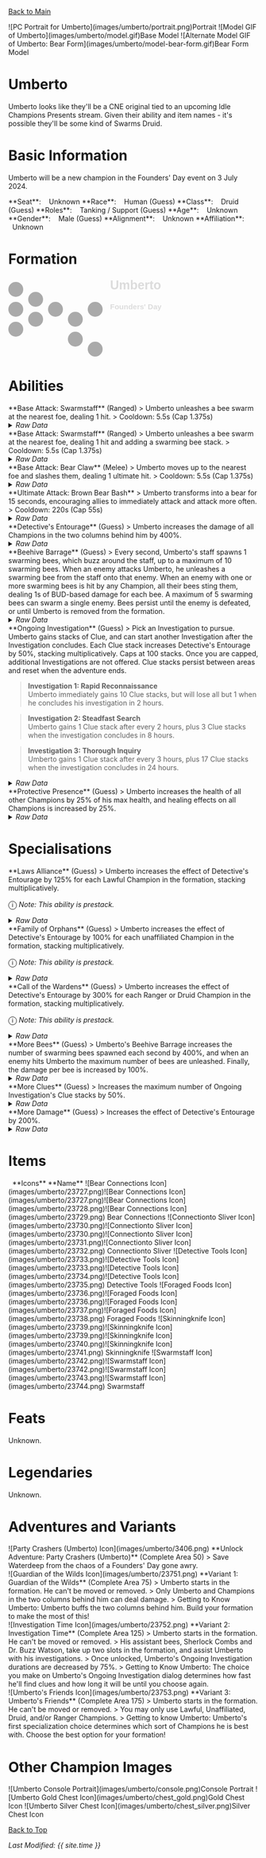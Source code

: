 [Back to Main](index.md)

<span class="championPortraitsRow">
    <span class="championPortraitsImage">
        ![PC Portrait for Umberto](images/umberto/portrait.png)Portrait
    </span>
    <span class="championPortraitsImage">
        ![Model GIF of Umberto](images/umberto/model.gif)Base Model
    </span>
    <span class="championPortraitsImage">
        ![Alternate Model GIF of Umberto: Bear Form](images/umberto/model-bear-form.gif)Bear Form Model
    </span>
</span>

# Umberto

Umberto looks like they'll be a CNE original tied to an upcoming Idle Champions Presents stream. Given their ability and item names - it's possible they'll be some kind of Swarms Druid.

# Basic Information

Umberto will be a new champion in the Founders' Day event on 3 July 2024.

<span class="champStatsTableColumn">
    <span class="champStatsTableRow">
        <span class="champStatsTableInfoHeader">
            <span style="margin-right:4px;">**Seat**:</span>
        </span>
        <span class="champStatsTableInfoSmall">
            <span style="margin-left:8px;">Unknown</span>
        </span>
    </span>
    <span class="champStatsTableRow">
        <span class="champStatsTableInfoHeader">
            <span style="margin-right:4px;">**Race**:</span>
        </span>
        <span class="champStatsTableInfoSmall">
            <span style="margin-left:8px;">Human (Guess)</span>
        </span>
    </span>
    <span class="champStatsTableRow">
        <span class="champStatsTableInfoHeader">
            <span style="margin-right:4px;">**Class**:</span>
        </span>
        <span class="champStatsTableInfoSmall">
            <span style="margin-left:8px;">Druid (Guess)</span>
        </span>
    </span>
    <span class="champStatsTableRow">
        <span class="champStatsTableInfoHeader">
            <span style="margin-right:4px;">**Roles**:</span>
        </span>
        <span class="champStatsTableInfoSmall">
            <span style="margin-left:8px;">Tanking / Support (Guess)</span>
        </span>
    </span>
    <span class="champStatsTableRow">
        <span class="champStatsTableInfoHeader">
            <span style="margin-right:4px;">**Age**:</span>
        </span>
        <span class="champStatsTableInfoSmall">
            <span style="margin-left:8px;">Unknown</span>
        </span>
    </span>
    <span class="champStatsTableRow">
        <span class="champStatsTableInfoHeader">
            <span style="margin-right:4px;">**Gender**:</span>
        </span>
        <span class="champStatsTableInfoSmall">
            <span style="margin-left:8px;">Male (Guess)</span>
        </span>
    </span>
    <span class="champStatsTableRow">
        <span class="champStatsTableInfoHeader">
            <span style="margin-right:4px;">**Alignment**:</span>
        </span>
        <span class="champStatsTableInfoSmall">
            <span style="margin-left:8px;">Unknown</span>
        </span>
    </span>
    <span class="champStatsTableRow">
        <span class="champStatsTableInfoHeader">
            <span style="margin-right:4px;">**Affiliation**:</span>
        </span>
        <span class="champStatsTableInfoSmall">
            <span style="margin-left:8px;">Unknown</span>
        </span>
    </span>
</span>

# Formation

<span class="formationBorder">
    <svg xmlns="http://www.w3.org/2000/svg" id="Umberto" fill="#aaa" data-formationName="Umberto" data-campaignName="Founders' Day" width="312" height="160"><circle cx="175" cy="65" r="15"/><circle cx="175" cy="145" r="15"/><circle cx="135" cy="85" r="15"/><circle cx="135" cy="125" r="15"/><circle cx="95" cy="65" r="15"/><circle cx="55" cy="45" r="15"/><circle cx="55" cy="85" r="15"/><circle cx="15" cy="25" r="15"/><circle cx="15" cy="65" r="15"/><circle cx="15" cy="105" r="15"/><text x="205" y="25" fill="#dcdcdc" font-size="25" font-family="Arial" font-weight="bold">Umberto</text><text x="205" y="65" fill="#dcdcdc" font-size="15" font-family="Arial" font-weight="bold">Founders' Day</text></svg>
</span>

# Abilities

<div markdown="1" class="abilityBorder"><div markdown="1" class="abilityBorderInner">
**Base Attack: Swarmstaff** (Ranged)
> Umberto unleashes a bee swarm at the nearest foe, dealing 1 hit.  
> Cooldown: 5.5s (Cap 1.375s)
<details><summary><em>Raw Data</em></summary>
<p>
<pre>
{
    "id": 763,
    "name": "Swarmstaff",
    "description": "Umberto unleashes a bee swarm at the nearest foe, dealing 1 hit.",
    "long_description": "",
    "graphic_id": 0,
    "target": "front",
    "num_targets": 1,
    "aoe_radius": 0,
    "damage_modifier": 1,
    "cooldown": 5.5,
    "animations": [
        {
            "type": "ranged_attack",
            "projectile": "umberto_bee_swarm",
            "shoot_frame": 8,
            "shoot_offset_x": 100,
            "shoot_offset_y": -30
        }
    ],
    "tags": [
        "ranged"
    ],
    "damage_types": [
        "ranged"
    ]
}
</pre>
</p>
</details>
</div></div>
<div markdown="1" class="abilityBorder"><div markdown="1" class="abilityBorderInner">
**Base Attack: Swarmstaff** (Ranged)
> Umberto unleashes a bee swarm at the nearest foe, dealing 1 hit and adding a swarming bee stack.  
> Cooldown: 5.5s (Cap 1.375s)
<details><summary><em>Raw Data</em></summary>
<p>
<pre>
{
    "id": 767,
    "name": "Swarmstaff",
    "description": "Umberto unleashes a bee swarm at the nearest foe, dealing 1 hit and adding a swarming bee stack.",
    "long_description": "",
    "graphic_id": 0,
    "target": "front",
    "num_targets": 1,
    "aoe_radius": 0,
    "damage_modifier": 1,
    "cooldown": 5.5,
    "animations": [
        {
            "type": "ranged_attack",
            "projectile": "umberto_bee_swarm",
            "shoot_frame": 8,
            "shoot_offset_x": 100,
            "shoot_offset_y": -30
        }
    ],
    "tags": [
        "ranged"
    ],
    "damage_types": [
        "ranged"
    ]
}
</pre>
</p>
</details>
</div></div>
<div markdown="1" class="abilityBorder"><div markdown="1" class="abilityBorderInner">
**Base Attack: Bear Claw** (Melee)
> Umberto moves up to the nearest foe and slashes them, dealing 1 ultimate hit.  
> Cooldown: 5.5s (Cap 1.375s)
<details><summary><em>Raw Data</em></summary>
<p>
<pre>
{
    "id": 765,
    "name": "Bear Claw",
    "description": "Umberto moves up to the nearest foe and slashes them, dealing 1 ultimate hit.",
    "long_description": "",
    "graphic_id": 0,
    "target": "front",
    "num_targets": 1,
    "aoe_radius": 0,
    "damage_modifier": 0.03,
    "cooldown": 5.5,
    "animations": [
        {
            "type": "melee_attack",
            "target_offset_x": -50,
            "start_frame": 5,
            "damage_frame": 14,
            "jump_sound": 30,
            "sound_frames": {
                "2": 194
            },
            "force_count_for_bud": false
        }
    ],
    "tags": [
        "melee"
    ],
    "damage_types": [
        "melee"
    ]
}
</pre>
</p>
</details>
</div></div>

<div markdown="1" class="abilityBorder"><div markdown="1" class="abilityBorderInner">
**Ultimate Attack: Brown Bear Bash**
> Umberto transforms into a bear for 15 seconds, encouraging allies to immediately attack and attack more often.  
> Cooldown: 220s (Cap 55s)
<details><summary><em>Raw Data</em></summary>
<p>
<pre>
{
    "id": 764,
    "name": "Brown Bear Bash",
    "description": "Umberto transforms into a bear for 15 seconds, encouraging allies to attack more often.",
    "long_description": "Umberto transforms into a bear for 15 seconds, encouraging allies to immediately attack and attack more often.",
    "graphic_id": 23773,
    "target": "none",
    "num_targets": 0,
    "aoe_radius": 0,
    "damage_modifier": 0,
    "cooldown": 220,
    "animations": [
        {
            "type": "ultimate_attack",
            "ultimate": "umberto"
        }
    ],
    "tags": [
        "ultimate"
    ],
    "damage_types": []
}
</pre>
</p>
</details>
</div></div>

<div markdown="1" class="abilityBorder"><div markdown="1" class="abilityBorderInner">
**Detective's Entourage** (Guess)
> Umberto increases the damage of all Champions in the two columns behind him by 400%.
<details><summary><em>Raw Data</em></summary>
<p>
<pre>
{
    "id": 1991,
    "flavour_text": "",
    "description": {
        "desc": "Umberto increases the damage of all Champions in the two columns behind him by $amount%"
    },
    "effect_keys": [
        {
            "off_when_benched": true,
            "effect_string": "hero_dps_multiplier_mult,400",
            "targets": [
                "prev_two_col"
            ]
        }
    ],
    "requirements": "",
    "graphic_id": 23764,
    "large_graphic_id": 23760,
    "properties": {
        "is_formation_ability": true,
        "owner_use_outgoing_description": true
    }
}
</pre>
</p>
</details>
</div></div>

<div markdown="1" class="abilityBorder"><div markdown="1" class="abilityBorderInner">
**Beehive Barrage** (Guess)
> Every second, Umberto's staff spawns 1 swarming bees, which buzz around the staff, up to a maximum of 10 swarming bees. When an enemy attacks Umberto, he unleashes a swarming bee from the staff onto that enemy. When an enemy with one or more swarming bees is hit by any Champion, all their bees sting them, dealing 1s of BUD-based damage for each bee. A maximum of 5 swarming bees can swarm a single enemy. Bees persist until the enemy is defeated, or until Umberto is removed from the formation.
<details><summary><em>Raw Data</em></summary>
<p>
<pre>
{
    "id": 1992,
    "flavour_text": "",
    "description": {
        "conditions": [
            {
                "condition": "compare amount___3 == 1",
                "desc": "Every second, Umberto's staff spawns a swarming bee, which buzzes around the staff, up to a maximum of $max_bees___3 swarming bees. When an enemy attacks Umberto, he unleashes a swarming bee from the staff onto that enemy. When an enemy with one or more swarming bees is hit by any Champion, all their bees sting them, dealing $(seconds_plural amount) of BUD-based damage for each bee. A maximum of $amount___2 swarming bees can swarm a single enemy. Bees persist until the enemy is defeated, or until Umberto is removed from the formation."
            },
            {
                "desc": "Every second, Umberto's staff spawns $amount___3 swarming bees, which buzz around the staff, up to a maximum of $max_bees___3 swarming bees. When an enemy attacks Umberto, he unleashes a swarming bee from the staff onto that enemy. When an enemy with one or more swarming bees is hit by any Champion, all their bees sting them, dealing $(seconds_plural amount) of BUD-based damage for each bee. A maximum of $amount___2 swarming bees can swarm a single enemy. Bees persist until the enemy is defeated, or until Umberto is removed from the formation."
            }
        ]
    },
    "effect_keys": [
        {
            "off_when_benched": true,
            "effect_string": "umberto_bud_seconds_per_bee,1"
        },
        {
            "off_when_benched": true,
            "effect_string": "umberto_max_bees_per_enemy,5"
        },
        {
            "off_when_benched": true,
            "effect_string": "umberto_beehive_barrage,1",
            "max_bees": 10,
            "bee_graphic": 22718,
            "bee_offset_x": 64,
            "bee_offset_y": -98,
            "bee_offset_bear_x": 84,
            "bee_offset_bear_y": -102
        },
        {
            "off_when_benched": true,
            "effect_string": "change_base_attack,767"
        }
    ],
    "requirements": "",
    "graphic_id": 23763,
    "large_graphic_id": 23759,
    "properties": {
        "is_formation_ability": true,
        "owner_use_outgoing_description": true,
        "retain_on_slot_changed": true,
        "indexed_effect_properties": true,
        "per_effect_index_bonuses": true,
        "default_bonus_index": 2
    }
}
</pre>
</p>
</details>
</div></div>

<div markdown="1" class="abilityBorder"><div markdown="1" class="abilityBorderInner">
**Ongoing Investigation** (Guess)
> Pick an Investigation to pursue. Umberto gains stacks of Clue, and can start another Investigation after the Investigation concludes. Each Clue stack increases Detective's Entourage by 50%, stacking multiplicatively. Caps at 100 stacks. Once you are capped, additional Investigations are not offered. Clue stacks persist between areas and reset when the adventure ends.

> **Investigation 1: Rapid Reconnaissance**  
> Umberto immediately gains 10 Clue stacks, but will lose all but 1 when he concludes his investigation in 2 hours.

> **Investigation 2: Steadfast Search**  
> Umberto gains 1 Clue stack after every 2 hours, plus 3 Clue stacks when the investigation concludes in 8 hours.

> **Investigation 3: Thorough Inquiry**  
> Umberto gains 1 Clue stack after every 3 hours, plus 17 Clue stacks when the investigation concludes in 24 hours.
<details><summary><em>Raw Data</em></summary>
<p>
<pre>
{
    "id": 1993,
    "flavour_text": "",
    "description": {
        "desc": "Pick an Investigation to pursue. Umberto gains stacks of Clue, and can start another Investigation after the Investigation concludes. Each Clue stack increases Detective's Entourage by $(not_buffed amount)%, stacking multiplicatively. Caps at $max_stacks stacks. Once you are capped, additional Investigations are not offered. Clue stacks persist between areas and reset when the adventure ends.",
        "post": {
            "conditions": [
                {
                    "condition": "not static_desc",
                    "desc": "^^$umberto_current_investigation"
                }
            ]
        }
    },
    "effect_keys": [
        {
            "effect_string": "buff_upgrade,50,15048",
            "manual_stacking": true,
            "stacks_multiply": true,
            "max_stacks": 100,
            "stack_title": "Clue Stacks",
            "show_bonus": true
        },
        {
            "effect_string": "umberto_ongoing_investigation",
            "investigations": [
                {
                    "name_key": "umberto_investigation_1_name",
                    "desc_key": "umberto_investigation_1_desc",
                    "completion_time": 7200,
                    "stacks_gained_immediately": 10,
                    "stacks_lost_at_end": 9
                },
                {
                    "name_key": "umberto_investigation_2_name",
                    "desc_key": "umberto_investigation_2_desc",
                    "completion_time": 28800,
                    "stacks_gained_periodically": 1,
                    "stack_gain_time_interval": 7200,
                    "stacks_gained_at_end": 3
                },
                {
                    "name_key": "umberto_investigation_3_name",
                    "desc_key": "umberto_investigation_3_desc",
                    "completion_time": 86400,
                    "stacks_gained_periodically": 1,
                    "stack_gain_time_interval": 10800,
                    "stacks_gained_at_end": 17
                }
            ],
            "variant_investigations": [
                {
                    "name_key": "umberto_investigation_1_name",
                    "desc_key": "umberto_investigation_1_desc_variant",
                    "completion_time": 1800,
                    "stacks_gained_immediately": 10,
                    "stacks_lost_at_end": 9
                },
                {
                    "name_key": "umberto_investigation_2_name",
                    "desc_key": "umberto_investigation_2_desc_variant",
                    "completion_time": 7200,
                    "stacks_gained_periodically": 1,
                    "stack_gain_time_interval": 1800,
                    "stacks_gained_at_end": 3
                },
                {
                    "name_key": "umberto_investigation_3_name",
                    "desc_key": "umberto_investigation_3_desc_variant",
                    "completion_time": 21600,
                    "stacks_gained_periodically": 1,
                    "stack_gain_time_interval": 2700,
                    "stacks_gained_at_end": 17
                }
            ],
            "variant_adventure_id": 1512
        }
    ],
    "requirements": "",
    "graphic_id": 23765,
    "large_graphic_id": 23761,
    "properties": {
        "is_formation_ability": true,
        "owner_use_outgoing_description": true,
        "indexed_effect_properties": true,
        "per_effect_index_bonuses": true,
        "default_bonus_index": 0,
        "retain_on_slot_changed": true,
        "desc_button": {
            "text_key": "umberto_view_investigations",
            "click_action": "umberto_view_investigations"
        }
    }
}
</pre>
</p>
</details>
</div></div>

<div markdown="1" class="abilityBorder"><div markdown="1" class="abilityBorderInner">
**Protective Presence** (Guess)
> Umberto increases the health of all other Champions by 25% of his max health, and healing effects on all Champions is increased by 25%.
<details><summary><em>Raw Data</em></summary>
<p>
<pre>
{
    "id": 1994,
    "flavour_text": "",
    "description": {
        "desc": "Umberto increases the health of all other Champions by $amount% of his max health, and healing effects on all Champions is increased by $amount%."
    },
    "effect_keys": [
        {
            "off_when_benched": true,
            "effect_string": "buff_me,25"
        },
        {
            "off_when_benched": true,
            "effect_string": "increase_health_by_source_percent,0",
            "amount_expr": "upgrade_amount(15051,0)",
            "targets": [
                "other"
            ],
            "override_key_desc": "Increases the health of $target by $amount% of Umberto's max health and the effect of healing on $target by $amount%"
        },
        {
            "off_when_benched": true,
            "effect_string": "healing_mult,0",
            "amount_expr": "upgrade_amount(15051,0)",
            "targets": [
                "all"
            ],
            "skip_effect_key_desc": true
        }
    ],
    "requirements": "",
    "graphic_id": 23766,
    "large_graphic_id": 23762,
    "properties": {
        "is_formation_ability": true,
        "owner_use_outgoing_description": true,
        "indexed_effect_properties": true,
        "per_effect_index_bonuses": true,
        "default_bonus_index": 0
    }
}
</pre>
</p>
</details>
</div></div>

# Specialisations

<div markdown="1" class="abilityBorder"><div markdown="1" class="abilityBorderInner">
**Laws Alliance** (Guess)
> Umberto increases the effect of Detective's Entourage by 125% for each Lawful Champion in the formation, stacking multiplicatively.

<span style="font-size:1.2em;">ⓘ</span> *Note: This ability is prestack.*
<details><summary><em>Raw Data</em></summary>
<p>
<pre>
{
    "id": 1995,
    "flavour_text": "",
    "description": {
        "desc": "Umberto increases the effect of Detective's Entourage by $amount% for each Lawful Champion in the formation, stacking multiplicatively."
    },
    "effect_keys": [
        {
            "off_when_benched": true,
            "effect_string": "pre_stack_amount,125"
        },
        {
            "off_when_benched": true,
            "effect_string": "buff_upgrade,0,15048",
            "amount_expr": "upgrade_amount(15052,0)",
            "show_bonus": true,
            "stack_func": "per_hero_attribute",
            "per_hero_expr": "HasTag(`lawful`)",
            "amount_func": "mult",
            "amount_updated_listeners": [
                "slot_changed",
                "hero_tags_changed"
            ]
        }
    ],
    "requirements": "",
    "graphic_id": 23769,
    "large_graphic_id": 0,
    "properties": {
        "is_formation_ability": true,
        "owner_use_outgoing_description": true,
        "indexed_effect_properties": true,
        "per_effect_index_bonuses": true,
        "default_bonus_index": 0,
        "spec_option_post_apply_info": "Lawful Champions: $num_stacks___2"
    }
}
</pre>
</p>
</details>
</div></div>

<div markdown="1" class="abilityBorder"><div markdown="1" class="abilityBorderInner">
**Family of Orphans** (Guess)
> Umberto increases the effect of Detective's Entourage by 100% for each unaffiliated Champion in the formation, stacking multiplicatively.

<span style="font-size:1.2em;">ⓘ</span> *Note: This ability is prestack.*
<details><summary><em>Raw Data</em></summary>
<p>
<pre>
{
    "id": 1996,
    "flavour_text": "",
    "description": {
        "desc": "Umberto increases the effect of Detective's Entourage by $amount% for each unaffiliated Champion in the formation, stacking multiplicatively."
    },
    "effect_keys": [
        {
            "off_when_benched": true,
            "effect_string": "pre_stack_amount,100"
        },
        {
            "off_when_benched": true,
            "effect_string": "buff_upgrade,0,15048",
            "amount_expr": "upgrade_amount(15053,0)",
            "show_bonus": true,
            "stack_func": "per_hero_attribute",
            "per_hero_expr": "HasTag(`unaffiliated`)",
            "amount_func": "mult",
            "amount_updated_listeners": [
                "slot_changed",
                "hero_tags_changed"
            ]
        }
    ],
    "requirements": "",
    "graphic_id": 23768,
    "large_graphic_id": 0,
    "properties": {
        "is_formation_ability": true,
        "owner_use_outgoing_description": true,
        "indexed_effect_properties": true,
        "per_effect_index_bonuses": true,
        "default_bonus_index": 0,
        "spec_option_post_apply_info": "Unaffiliated Champions: $num_stacks___2"
    }
}
</pre>
</p>
</details>
</div></div>

<div markdown="1" class="abilityBorder"><div markdown="1" class="abilityBorderInner">
**Call of the Wardens** (Guess)
> Umberto increases the effect of Detective's Entourage by 300% for each Ranger or Druid Champion in the formation, stacking multiplicatively.

<span style="font-size:1.2em;">ⓘ</span> *Note: This ability is prestack.*
<details><summary><em>Raw Data</em></summary>
<p>
<pre>
{
    "id": 1997,
    "flavour_text": "",
    "description": {
        "desc": "Umberto increases the effect of Detective's Entourage by $amount% for each Ranger or Druid Champion in the formation, stacking multiplicatively."
    },
    "effect_keys": [
        {
            "off_when_benched": true,
            "effect_string": "pre_stack_amount,300"
        },
        {
            "off_when_benched": true,
            "effect_string": "buff_upgrade,0,15048",
            "amount_expr": "upgrade_amount(15054,0)",
            "show_bonus": true,
            "stack_func": "per_hero_attribute",
            "per_hero_expr": "HasTag(`ranger`) || HasTag(`druid`)",
            "amount_func": "mult",
            "amount_updated_listeners": [
                "slot_changed",
                "hero_tags_changed"
            ]
        }
    ],
    "requirements": "",
    "graphic_id": 23767,
    "large_graphic_id": 0,
    "properties": {
        "is_formation_ability": true,
        "owner_use_outgoing_description": true,
        "indexed_effect_properties": true,
        "per_effect_index_bonuses": true,
        "default_bonus_index": 0,
        "spec_option_post_apply_info": "Qualified Champions: $num_stacks___2"
    }
}
</pre>
</p>
</details>
</div></div>

<div markdown="1" class="abilityBorder"><div markdown="1" class="abilityBorderInner">
**More Bees** (Guess)
> Umberto's Beehive Barrage increases the number of swarming bees spawned each second by 400%, and when an enemy hits Umberto the maximum number of bees are unleashed. Finally, the damage per bee is increased by 100%.
<details><summary><em>Raw Data</em></summary>
<p>
<pre>
{
    "id": 1998,
    "flavour_text": "",
    "description": {
        "desc": "Umberto's Beehive Barrage increases the number of swarming bees spawned each second by $amount%, and when an enemy hits Umberto the maximum number of bees are unleashed. Finally, the damage per bee is increased by $(amount___2)%."
    },
    "effect_keys": [
        {
            "off_when_benched": true,
            "effect_string": "buff_upgrade,400,15049"
        },
        {
            "off_when_benched": true,
            "effect_string": "buff_upgrade,100,15049,0"
        }
    ],
    "requirements": "",
    "graphic_id": 23770,
    "large_graphic_id": 0,
    "properties": {
        "is_formation_ability": true,
        "owner_use_outgoing_description": true,
        "indexed_effect_properties": true
    }
}
</pre>
</p>
</details>
</div></div>

<div markdown="1" class="abilityBorder"><div markdown="1" class="abilityBorderInner">
**More Clues** (Guess)
> Increases the maximum number of Ongoing Investigation's Clue stacks by 50%.
<details><summary><em>Raw Data</em></summary>
<p>
<pre>
{
    "id": 1999,
    "flavour_text": "",
    "description": {
        "desc": "Increases the maximum number of Ongoing Investigation's Clue stacks by $amount%."
    },
    "effect_keys": [
        {
            "off_when_benched": true,
            "effect_string": "buff_upgrade_effect_stacks_max_mult,50,15050"
        }
    ],
    "requirements": "",
    "graphic_id": 23771,
    "large_graphic_id": 0,
    "properties": {
        "is_formation_ability": true,
        "owner_use_outgoing_description": true
    }
}
</pre>
</p>
</details>
</div></div>

<div markdown="1" class="abilityBorder"><div markdown="1" class="abilityBorderInner">
**More Damage** (Guess)
> Increases the effect of Detective's Entourage by 200%.
<details><summary><em>Raw Data</em></summary>
<p>
<pre>
{
    "id": 2000,
    "flavour_text": "",
    "description": {
        "desc": "Increases the effect of Detective's Entourage by $amount%."
    },
    "effect_keys": [
        {
            "off_when_benched": true,
            "effect_string": "buff_upgrade,200,15048"
        }
    ],
    "requirements": "",
    "graphic_id": 23772,
    "large_graphic_id": 0,
    "properties": {
        "is_formation_ability": true,
        "owner_use_outgoing_description": true
    }
}
</pre>
</p>
</details>
</div></div>

# Items

<span class="itemTableColumn">
    <span class="itemTableRowHeader">
        <span class="itemTableIcon">
            <span style="margin-left:8px;">**Icons**</span>
        </span>
        <span class="itemTableNameSmall">
            **Name**
        </span>
    </span>
    <span class="itemTableRow">
        <span class="itemTableIcon">
            <span class="itemTableIcon1">![Bear Connections Icon](images/umberto/23727.png)</span><span class="itemTableIcon2">![Bear Connections Icon](images/umberto/23727.png)</span><span class="itemTableIcon3">![Bear Connections Icon](images/umberto/23728.png)</span><span class="itemTableIcon4">![Bear Connections Icon](images/umberto/23729.png)</span>
        </span>
        <span class="itemTableNameSmall">
            Bear Connections
        </span>
    </span>
    <span class="itemTableRow">
        <span class="itemTableIcon">
            <span class="itemTableIcon1">![Connectionto Sliver Icon](images/umberto/23730.png)</span><span class="itemTableIcon2">![Connectionto Sliver Icon](images/umberto/23730.png)</span><span class="itemTableIcon3">![Connectionto Sliver Icon](images/umberto/23731.png)</span><span class="itemTableIcon4">![Connectionto Sliver Icon](images/umberto/23732.png)</span>
        </span>
        <span class="itemTableNameSmall">
            Connectionto Sliver
        </span>
    </span>
    <span class="itemTableRow">
        <span class="itemTableIcon">
            <span class="itemTableIcon1">![Detective Tools Icon](images/umberto/23733.png)</span><span class="itemTableIcon2">![Detective Tools Icon](images/umberto/23733.png)</span><span class="itemTableIcon3">![Detective Tools Icon](images/umberto/23734.png)</span><span class="itemTableIcon4">![Detective Tools Icon](images/umberto/23735.png)</span>
        </span>
        <span class="itemTableNameSmall">
            Detective Tools
        </span>
    </span>
    <span class="itemTableRow">
        <span class="itemTableIcon">
            <span class="itemTableIcon1">![Foraged Foods Icon](images/umberto/23736.png)</span><span class="itemTableIcon2">![Foraged Foods Icon](images/umberto/23736.png)</span><span class="itemTableIcon3">![Foraged Foods Icon](images/umberto/23737.png)</span><span class="itemTableIcon4">![Foraged Foods Icon](images/umberto/23738.png)</span>
        </span>
        <span class="itemTableNameSmall">
            Foraged Foods
        </span>
    </span>
    <span class="itemTableRow">
        <span class="itemTableIcon">
            <span class="itemTableIcon1">![Skinningknife Icon](images/umberto/23739.png)</span><span class="itemTableIcon2">![Skinningknife Icon](images/umberto/23739.png)</span><span class="itemTableIcon3">![Skinningknife Icon](images/umberto/23740.png)</span><span class="itemTableIcon4">![Skinningknife Icon](images/umberto/23741.png)</span>
        </span>
        <span class="itemTableNameSmall">
            Skinningknife
        </span>
    </span>
    <span class="itemTableRow">
        <span class="itemTableIcon">
            <span class="itemTableIcon1">![Swarmstaff Icon](images/umberto/23742.png)</span><span class="itemTableIcon2">![Swarmstaff Icon](images/umberto/23742.png)</span><span class="itemTableIcon3">![Swarmstaff Icon](images/umberto/23743.png)</span><span class="itemTableIcon4">![Swarmstaff Icon](images/umberto/23744.png)</span>
        </span>
        <span class="itemTableNameSmall">
            Swarmstaff
        </span>
    </span>
</span>

# Feats

Unknown.

# Legendaries

Unknown.

# Adventures and Variants

<div markdown="1" class="abilityBorder"><div markdown="1" class="abilityBorderInner">
![Party Crashers (Umberto) Icon](images/umberto/3406.png) **Unlock Adventure: Party Crashers (Umberto)** (Complete Area 50)
> Save Waterdeep from the chaos of a Founders' Day gone awry.
</div></div>
<div markdown="1" class="abilityBorder"><div markdown="1" class="abilityBorderInner">
![Guardian of the Wilds Icon](images/umberto/23751.png) **Variant 1: Guardian of the Wilds** (Complete Area 75)
> Umberto starts in the formation. He can't be moved or removed.  
> Only Umberto and Champions in the two columns behind him can deal damage.  
> Getting to Know Umberto: Umberto buffs the two columns behind him. Build your formation to make the most of this!
</div></div>
<div markdown="1" class="abilityBorder"><div markdown="1" class="abilityBorderInner">
![Investigation Time Icon](images/umberto/23752.png) **Variant 2: Investigation Time** (Complete Area 125)
> Umberto starts in the formation. He can't be moved or removed.  
> His assistant bees, Sherlock Combs and Dr. Buzz Watson, take up two slots in the formation, and assist Umberto with his investigations.  
> Once unlocked, Umberto's Ongoing Investigation durations are decreased by 75%.  
> Getting to Know Umberto: The choice you make on Umberto's Ongoing Investigation dialog determines how fast he'll find clues and how long it will be until you choose again.
</div></div>
<div markdown="1" class="abilityBorder"><div markdown="1" class="abilityBorderInner">
![Umberto's Friends Icon](images/umberto/23753.png) **Variant 3: Umberto's Friends** (Complete Area 175)
> Umberto starts in the formation. He can't be moved or removed.  
> You may only use Lawful, Unaffiliated, Druid, and/or Ranger Champions.  
> Getting to know Umberto: Umberto's first specialization choice determines which sort of Champions he is best with. Choose the best option for your formation!
</div></div>

# Other Champion Images

<span class="championImagesColumn">
    <span class="championImagesRow">
        <span class="championImagesPortrait">
            ![Umberto Console Portrait](images/umberto/console.png)Console Portrait
        </span>
    </span>
    <span class="championImagesRow">
        <span class="championImagesChests">
            ![Umberto Gold Chest Icon](images/umberto/chest_gold.png)Gold Chest Icon
        </span>
        <span class="championImagesChests">
            ![Umberto Silver Chest Icon](images/umberto/chest_silver.png)Silver Chest Icon
        </span>
    </span>
</span>

[Back to Top](#top)

*Last Modified: {{ site.time }}*
